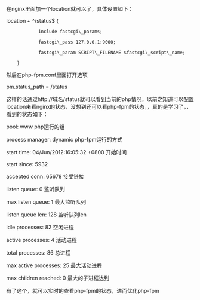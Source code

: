 在nginx里面加一个location就可以了，具体设置如下：

location ~ ^/status$ {

```
            include fastcgi\_params;

            fastcgi\_pass 127.0.0.1:9000;

            fastcgi\_param SCRIPT\_FILENAME $fastcgi\_script\_name;

    }
```

然后在php-fpm.conf里面打开选项

pm.status\_path = /status

这样的话通过http://域名/status就可以看到当前的php情况，以前之知道可以配置location来看nginx的状态，没想到还可以看php-fpm的状态，，真的是学习了，，看到的状态如下：

pool: www php运行的组

process manager: dynamic php-fpm运行的方式

start time: 04/Jun/2012:16:05:32 +0800 开始时间

start since: 5932

accepted conn: 65678 接受链接

listen queue: 0 监听队列

max listen queue: 1 最大监听队列

listen queue len: 128 监听队列len

idle processes: 82 空闲进程

active processes: 4 活动进程

total processes: 86 总进程

max active processes: 25 最大活动进程

max children reached: 0 最大的子进程达到

有了这个，就可以实时的查看php-fpm的状态，进而优化php-fpm

